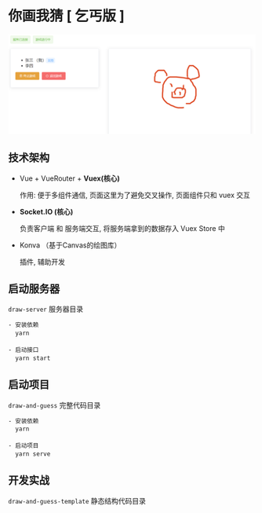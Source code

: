 # 你画我猜 [ 乞丐版 ]

![image-20210527160841324](./你画我猜笔记/images/image-20210527160841324.png)

## 技术架构

- Vue + VueRouter +  **Vuex(核心)**

  作用: 便于多组件通信, 页面这里为了避免交叉操作, 页面组件只和 vuex 交互

- **Socket.IO (核心)**

  负责客户端 和 服务端交互, 将服务端拿到的数据存入 Vuex Store 中

- Konva （基于Canvas的绘图库）

  插件, 辅助开发



## 启动服务器

`draw-server` 服务器目录

```bash
- 安装依赖
  yarn
  
- 启动接口
  yarn start
```



## 启动项目

`draw-and-guess` 完整代码目录

```txt
- 安装依赖
  yarn
  
- 启动项目
  yarn serve
```



## 开发实战

`draw-and-guess-template` 静态结构代码目录
